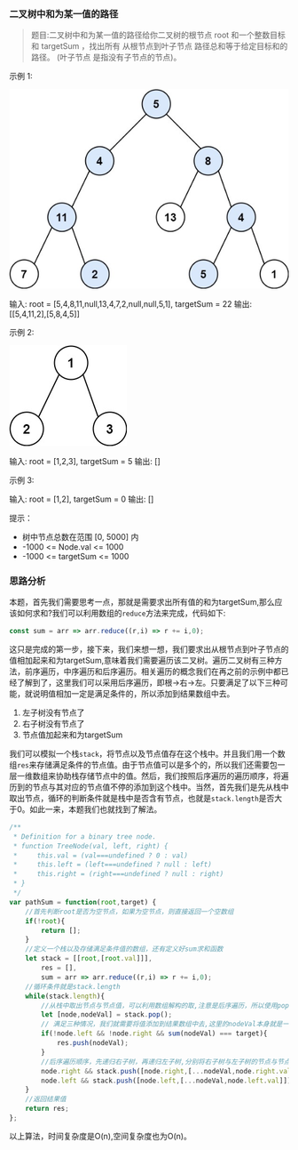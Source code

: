 ### 二叉树中和为某一值的路径

> 题目:二叉树中和为某一值的路径给你二叉树的根节点 root 和一个整数目标和 targetSum ，找出所有 从根节点到叶子节点 路径总和等于给定目标和的路径。
(叶子节点 是指没有子节点的节点)。

示例 1:

![示例1](../images/pathsumii1.jpg)

输入: root = [5,4,8,11,null,13,4,7,2,null,null,5,1], targetSum = 22
输出: [[5,4,11,2],[5,8,4,5]]
 

示例 2:

![示例2](../images/pathsum2.jpg)

输入: root = [1,2,3], targetSum = 5
输出: []

示例 3:


输入: root = [1,2], targetSum = 0
输出: []

提示：

* 树中节点总数在范围 [0, 5000] 内
* -1000 <= Node.val <= 1000
* -1000 <= targetSum <= 1000

### 思路分析

本题，首先我们需要思考一点，那就是需要求出所有值的和为targetSum,那么应该如何求和?我们可以利用数组的`reduce`方法来完成，代码如下:

```js
const sum = arr => arr.reduce((r,i) => r += i,0);
```

这只是完成的第一步，接下来，我们来想一想，我们要求出从根节点到叶子节点的值相加起来和为targetSum,意味着我们需要遍历该二叉树。遍历二叉树有三种方法，前序遍历，中序遍历和后序遍历。相关遍历的概念我们在再之前的示例中都已经了解到了，这里我们可以采用后序遍历，即根->右->左。只要满足了以下三种可能，就说明值相加一定是满足条件的，所以添加到结果数组中去。

1. 左子树没有节点了
2. 右子树没有节点了
3. 节点值加起来和为targetSum

我们可以模拟一个栈`stack`，将节点以及节点值存在这个栈中。并且我们用一个数组`res`来存储满足条件的节点值。由于节点值可以是多个的，所以我们还需要包一层一维数组来协助栈存储节点中的值。然后，我们按照后序遍历的遍历顺序，将遍历到的节点与其对应的节点值不停的添加到这个栈中。当然，首先我们是先从栈中取出节点，循环的判断条件就是栈中是否含有节点，也就是`stack.length`是否大于0。如此一来，本题我们也就找到了解法。

```js
/**
 * Definition for a binary tree node.
 * function TreeNode(val, left, right) {
 *     this.val = (val===undefined ? 0 : val)
 *     this.left = (left===undefined ? null : left)
 *     this.right = (right===undefined ? null : right)
 * }
 */
var pathSum = function(root,target) {
    //首先判断root是否为空节点，如果为空节点，则直接返回一个空数组
    if(!root){
        return [];
    }
    //定义一个栈以及存储满足条件值的数组，还有定义好sum求和函数
    let stack = [[root,[root.val]]],
        res = [],
        sum = arr => arr.reduce((r,i) => r += i,0);
    //循环条件就是stack.length
    while(stack.length){
        //从栈中取出节点与节点值，可以利用数组解构的取,注意是后序遍历，所以使用pop
        let [node,nodeVal] = stack.pop();
        // 满足三种情况，我们就需要将值添加到结果数组中去,这里的nodeVal本身就是一个数组
        if(!node.left && !node.right && sum(nodeVal) === target){
            res.push(nodeVal);
        }
        //后序遍历顺序，先递归右子树，再递归左子树,分别将右子树与左子树的节点与节点值弹入栈中
        node.right && stack.push([node.right,[...nodeVal,node.right.val]])
        node.left && stack.push([node.left,[...nodeVal,node.left.val]])
    }
    //返回结果值
    return res;
};
```

以上算法，时间复杂度是O(n),空间复杂度也为O(n)。

